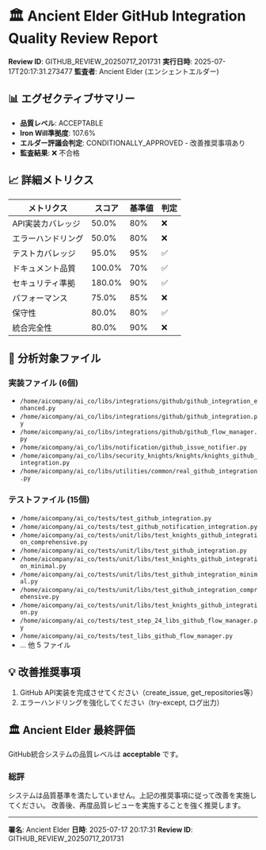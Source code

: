 # 🏛️ Ancient Elder GitHub Integration Quality Review Report

**Review ID**: GITHUB_REVIEW_20250717_201731
**実行日時**: 2025-07-17T20:17:31.273477
**監査者**: Ancient Elder (エンシェントエルダー)

## 📊 エグゼクティブサマリー

- **品質レベル**: ACCEPTABLE
- **Iron Will準拠度**: 107.6%
- **エルダー評議会判定**: CONDITIONALLY_APPROVED - 改善推奨事項あり
- **監査結果**: ❌ 不合格

## 📈 詳細メトリクス

| メトリクス | スコア | 基準値 | 判定 |
|-----------|--------|--------|------|
| API実装カバレッジ | 50.0% | 80% | ❌ |
| エラーハンドリング | 50.0% | 80% | ❌ |
| テストカバレッジ | 95.0% | 95% | ✅ |
| ドキュメント品質 | 100.0% | 70% | ✅ |
| セキュリティ準拠 | 180.0% | 90% | ✅ |
| パフォーマンス | 75.0% | 85% | ❌ |
| 保守性 | 80.0% | 80% | ✅ |
| 統合完全性 | 80.0% | 90% | ❌ |

## 📁 分析対象ファイル

### 実装ファイル (6個)
- `/home/aicompany/ai_co/libs/integrations/github/github_integration_enhanced.py`
- `/home/aicompany/ai_co/libs/integrations/github/github_integration.py`
- `/home/aicompany/ai_co/libs/integrations/github/github_flow_manager.py`
- `/home/aicompany/ai_co/libs/notification/github_issue_notifier.py`
- `/home/aicompany/ai_co/libs/security_knights/knights/knights_github_integration.py`
- `/home/aicompany/ai_co/libs/utilities/common/real_github_integration.py`

### テストファイル (15個)
- `/home/aicompany/ai_co/tests/test_github_integration.py`
- `/home/aicompany/ai_co/tests/test_github_notification_integration.py`
- `/home/aicompany/ai_co/tests/unit/libs/test_knights_github_integration_comprehensive.py`
- `/home/aicompany/ai_co/tests/unit/libs/test_github_integration.py`
- `/home/aicompany/ai_co/tests/unit/libs/test_knights_github_integration_minimal.py`
- `/home/aicompany/ai_co/tests/unit/libs/test_github_integration_minimal.py`
- `/home/aicompany/ai_co/tests/unit/libs/test_github_integration_comprehensive.py`
- `/home/aicompany/ai_co/tests/unit/libs/test_knights_github_integration.py`
- `/home/aicompany/ai_co/tests/test_step_24_libs_github_flow_manager.py`
- `/home/aicompany/ai_co/tests/test_libs_github_flow_manager.py`
- ... 他 5 ファイル

## 💡 改善推奨事項

1. GitHub API実装を完成させてください（create_issue, get_repositories等）
2. エラーハンドリングを強化してください（try-except, ログ出力）

## 🏛️ Ancient Elder 最終評価

GitHub統合システムの品質レベルは **acceptable** です。

### 総評

システムは品質基準を満たしていません。上記の推奨事項に従って改善を実施してください。
改善後、再度品質レビューを実施することを強く推奨します。

---
**署名**: Ancient Elder
**日時**: 2025-07-17 20:17:31
**Review ID**: GITHUB_REVIEW_20250717_201731
